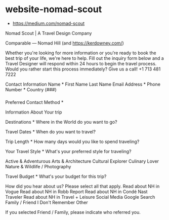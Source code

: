 # website-nomad-scout
* https://medium.com/nomad-scout

Nomad Scout | A Travel Design Company


Comparable — Nomad Hill (and https://kerdowney.com/)

Whether you're looking for more information or you're ready to book the best trip of your life, we're here to help. Fill out the inquiry form below and a Travel Designer will respond within 24 hours to begin the travel process. 
Would you rather start this process immediately? Give us a call! +1 713 481 7222

Contact Information
Name *
First Name 
Last Name 
Email Address * 
Phone Number *
Country 
(###) 
### 
#### 
Preferred Contact Method * 

Information About Your trip

Destinations *
Where in the World do you want to go?

Travel Dates *
When do you want to travel?

Trip Length *
How many days would you like to spend traveling?

Your Travel Style *
What's your preferred style for traveling?

Active & Adventurous
Arts & Architecture
Cultural Explorer
Culinary Lover
Nature & Wildlife / Photography

Travel Budget *
What's your budget for this trip?

How did you hear about us?
Please select all that apply.
Read about NH in Vogue
Read about NH in Robb Report
Read about NH in Condé Nast Traveler
Read about NH in Travel + Leisure
Social Media
Google Search
Family / Friend
I Don't Remember
Other

If you selected Friend / Family, please indicate who referred you.
